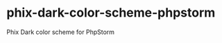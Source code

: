 phix-dark-color-scheme-phpstorm
===============================

Phix Dark color scheme for PhpStorm

